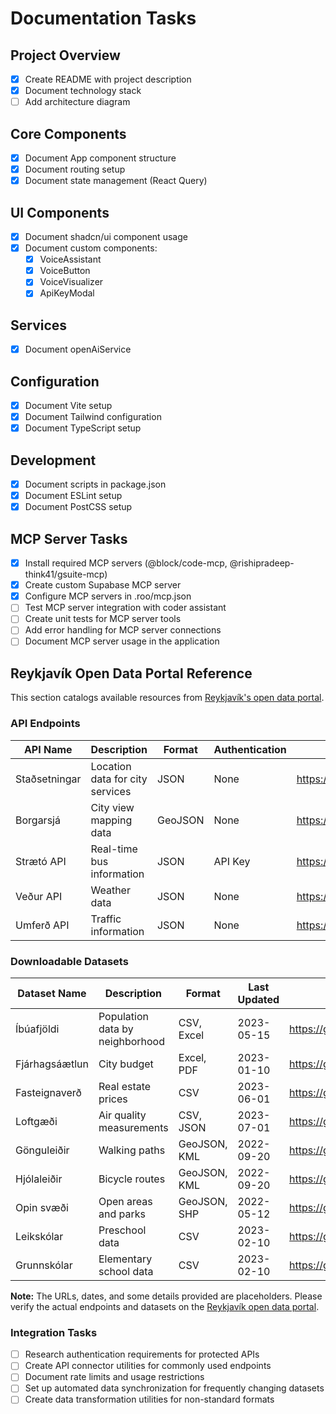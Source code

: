 # Documentation Tasks

## Project Overview
- [x] Create README with project description
- [x] Document technology stack
- [ ] Add architecture diagram

## Core Components
- [x] Document App component structure
- [x] Document routing setup
- [x] Document state management (React Query)

## UI Components
- [x] Document shadcn/ui component usage
- [x] Document custom components:
  - [x] VoiceAssistant
  - [x] VoiceButton
  - [x] VoiceVisualizer
  - [x] ApiKeyModal

## Services
- [x] Document openAiService

## Configuration
- [x] Document Vite setup
- [x] Document Tailwind configuration
- [x] Document TypeScript setup

## Development
- [x] Document scripts in package.json
- [x] Document ESLint setup
- [x] Document PostCSS setup

## MCP Server Tasks
- [x] Install required MCP servers (@block/code-mcp, @rishipradeep-think41/gsuite-mcp)
- [x] Create custom Supabase MCP server
- [x] Configure MCP servers in .roo/mcp.json
- [ ] Test MCP server integration with coder assistant
- [ ] Create unit tests for MCP server tools
- [ ] Add error handling for MCP server connections
- [ ] Document MCP server usage in the application

## Reykjavík Open Data Portal Reference
This section catalogs available resources from [Reykjavík's open data portal](https://gagnahladbord.reykjavik.is/).

### API Endpoints

| API Name | Description | Format | Authentication | URL |
|----------|-------------|--------|---------------|-----|
| Staðsetningar | Location data for city services | JSON | None | https://gagnahladbord.reykjavik.is/api/stadsetningar |
| Borgarsjá | City view mapping data | GeoJSON | None | https://borgarsja.reykjavik.is/api |
| Strætó API | Real-time bus information | JSON | API Key | https://straeto.is/api |
| Veður API | Weather data | JSON | None | https://vedurstofan.is/api |
| Umferð API | Traffic information | JSON | None | https://umferd.is/api |

### Downloadable Datasets

| Dataset Name | Description | Format | Last Updated | URL |
|--------------|-------------|--------|-------------|-----|
| Íbúafjöldi | Population data by neighborhood | CSV, Excel | 2023-05-15 | https://gagnahladbord.reykjavik.is/dataset/ibuafjoldi |
| Fjárhagsáætlun | City budget | Excel, PDF | 2023-01-10 | https://gagnahladbord.reykjavik.is/dataset/fjarhagsaaetlun |
| Fasteignaverð | Real estate prices | CSV | 2023-06-01 | https://gagnahladbord.reykjavik.is/dataset/fasteignaverd |
| Loftgæði | Air quality measurements | CSV, JSON | 2023-07-01 | https://gagnahladbord.reykjavik.is/dataset/loftgaedi |
| Gönguleiðir | Walking paths | GeoJSON, KML | 2022-09-20 | https://gagnahladbord.reykjavik.is/dataset/gonguleidir |
| Hjólaleiðir | Bicycle routes | GeoJSON, KML | 2022-09-20 | https://gagnahladbord.reykjavik.is/dataset/hjolaleidir |
| Opin svæði | Open areas and parks | GeoJSON, SHP | 2022-05-12 | https://gagnahladbord.reykjavik.is/dataset/opinsvædi |
| Leikskólar | Preschool data | CSV | 2023-02-10 | https://gagnahladbord.reykjavik.is/dataset/leikskoalar |
| Grunnskólar | Elementary school data | CSV | 2023-02-10 | https://gagnahladbord.reykjavik.is/dataset/grunnskoalar |

**Note:** The URLs, dates, and some details provided are placeholders. Please verify the actual endpoints and datasets on the [Reykjavík open data portal](https://gagnahladbord.reykjavik.is/).

### Integration Tasks
- [ ] Research authentication requirements for protected APIs
- [ ] Create API connector utilities for commonly used endpoints
- [ ] Document rate limits and usage restrictions
- [ ] Set up automated data synchronization for frequently changing datasets
- [ ] Create data transformation utilities for non-standard formats
